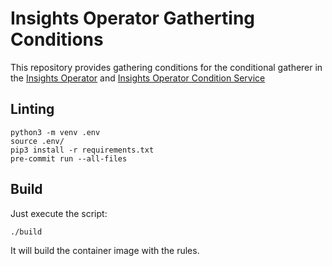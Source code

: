 # Insights Operator Gatherting Conditions

This repository provides gathering conditions for the conditional gatherer
in the [Insights Operator](https://github.com/openshift/insights-operator) and [Insights Operator Condition Service](https://github.com/redhatinsights/insights-operator-conditional-service)

## Linting

```shell script
python3 -m venv .env
source .env/
pip3 install -r requirements.txt
pre-commit run --all-files
```

## Build

Just execute the script:

```shell script
./build
```

It will build the container image with the rules.